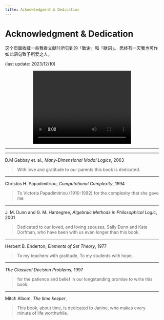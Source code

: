 ```yaml
---
title: Acknowledgment & Dedication
---
```


# Acknowledgment & Dedication

这个页面收藏一些我看文献时所见到的「致谢」和「献词」。
愿终有一天我也可作如此语句致予所爱之人。

(last update: 2023/12/10)


<center>
<video width="320" height="240" controls>
  <source src="//player.bilibili.com/player.html?isOutside=true&aid=938579677&bvid=BV1kT4y1r72F&cid=584965224&p=1" type="video/mp4">
</video>
</center>

---




---
D.M Gabbay et. al., *Many-Dimensional Modal Logics*, 2003
> With love and gratitude to our parents 
> this book is dedicated.



---
Christos H. Papadimitriou, *Computational Complexity*, 1994
> To Victoria Papadimitriou (1910-1992) for the complexity that she gave me



---
J. M. Dunn and G. M. Hardegree, *Algebraic Methods in Philosophical Logic*, 2001
> Dedicated to our loved, and loving spouses, 
>  Sally Dunn and Kate Dorfman,
> who have been with us even longer than this book. 




---
Herbert B. Enderton, *Elements of Set Theory*, 1977
> To my teachers with gratitude,
> To my students with hope.




---
*The Classical Decision Problems*, 1997
> for the patience and belief in our longstanding promise to write this book.



---
Mitch Albom, *The time keeper*,
> This book, about time, is dedicated to Janine,
> who makes every minute of life worthwhile.